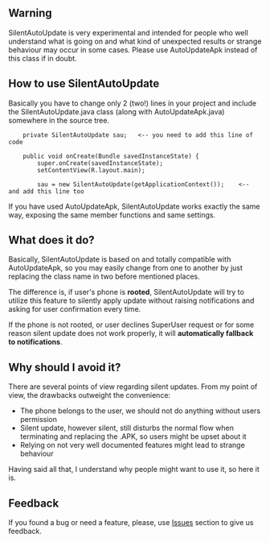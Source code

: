 ## Warning ##

SilentAutoUpdate is very experimental and intended for people who well understand what is going on and what kind of unexpected results or strange behaviour may occur in some cases. Please use AutoUpdateApk instead of this class if in doubt.

## How to use SilentAutoUpdate ##

Basically you have to change only 2 (two!) lines in your project and include the SilentAutoUpdate.java class (along with AutoUpdateApk.java) somewhere in the source tree.

```
	private SilentAutoUpdate sau;	<-- you need to add this line of code

	public void onCreate(Bundle savedInstanceState) {
		super.onCreate(savedInstanceState);
		setContentView(R.layout.main);

		sau = new SilentAutoUpdate(getApplicationContext());	<-- and add this line too
```

If you have used AutoUpdateApk, SilentAutoUpdate works exactly the same way, exposing the same member functions and same settings.

## What does it do? ##

Basically, SilentAutoUpdate is based on and totally compatible with AutoUpdateApk, so you may easily change from one to another by just replacing the class name in two before mentioned places.

The difference is, if user's phone is **rooted**, SilentAutoUpdate will try to utilize this feature to silently apply update without raising notifications and asking for user confirmation every time.

If the phone is not rooted, or user declines SuperUser request or for some reason silent update does not work properly, it will **automatically fallback to notifications**.

## Why should I avoid it? ##

There are several points of view regarding silent updates. From my point of view, the drawbacks outweight the convenience:

  * The phone belongs to the user, we should not do anything without users permission
  * Silent update, however silent, still disturbs the normal flow when terminating and replacing the .APK, so users might be upset about it
  * Relying on not very well documented features might lead to strange behaviour

Having said all that, I understand why people might want to use it, so here it is.

## Feedback ##

If you found a bug or need a feature, please, use [Issues](http://code.google.com/p/auto-update-apk-client/issues/list) section to give us feedback.